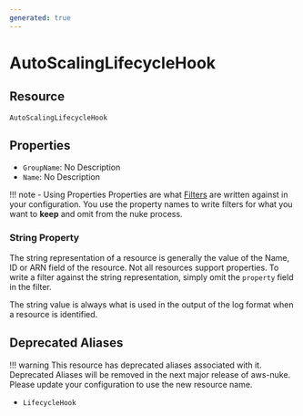```yaml
---
generated: true
---
```


# AutoScalingLifecycleHook


## Resource

```text
AutoScalingLifecycleHook
```

## Properties


- `GroupName`: No Description
- `Name`: No Description

!!! note - Using Properties
    Properties are what [Filters](../config-filtering.md) are written against in your configuration. You use the property
    names to write filters for what you want to **keep** and omit from the nuke process.

### String Property

The string representation of a resource is generally the value of the Name, ID or ARN field of the resource. Not all
resources support properties. To write a filter against the string representation, simply omit the `property` field in
the filter.

The string value is always what is used in the output of the log format when a resource is identified.

## Deprecated Aliases

!!! warning
    This resource has deprecated aliases associated with it. Deprecated Aliases will be removed in the next major
    release of aws-nuke. Please update your configuration to use the new resource name.

- `LifecycleHook`